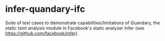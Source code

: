 # infer-quandary-ifc

Suite of test cases to demonstrate capabilities/limitations of Quandary, the static taint analysis module in Facebook's static analyzer Infer (see https://github.com/facebook/infer).
